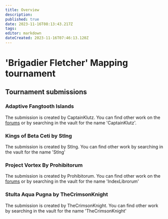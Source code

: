 ```yaml
---
title: Overview
description: 
published: true
date: 2023-11-16T08:13:43.217Z
tags: 
editor: markdown
dateCreated: 2023-11-16T07:46:13.120Z
---
```


# 'Brigadier Fletcher' Mapping tournament

## Tournament submissions

### Adaptive Fangtooth Islands

The submission is created by CaptainKlutz. You can find other work on the [forums](https://forum.faforever.com/topic/2270/klutz-s-map-emporium) or by searching in the vault for the name 'CaptainKlutz'.

### Kings of Beta Ceti by Stlng

The submission is created by Stlng. You can find other work by searching in the vault for the name 'Stlng'

### Project Vortex By Prohibitorum

The submission is created by Prohibitorum. You can find other work on the [forums](https://forum.faforever.com/topic/6066/index-librorum-s-maps-assorted-projects-and-gaea-tutorials) or by searching in the vault for the name 'IndexLibrorum'

### Stulta Aqua Pugna by TheCrimsonKnight

The submission is created by TheCrimsonKnight. You can find other work by searching in the vault for the name 'TheCrimsonKnight'